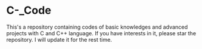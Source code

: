 # C-_Code
This's a repository containing codes of basic knowledges and advanced projects with C and C++ language. If you have interests in it, please star the repository. I will update it for the rest time.
